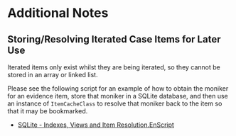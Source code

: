 # Additional Notes
## Storing/Resolving Iterated Case Items for Later Use 
Iterated items only exist whilst they are being iterated, so they cannot be stored in an array or linked list.

Please see the following script for an example of how to obtain the moniker for an evidence item, store that moniker in a SQLite database, and then use an instance of `ItemCacheClass` to resolve that moniker back to the item so that it may be bookmarked.

* [SQLite - Indexes, Views and Item Resolution.EnScript](https://github.com/sdckey/EnScript-Samples/blob/630d6a3e2a63988d39c922a2c303a0c2f97229d6/07%20-%20Working%20With%20SQLite%20Databases/SQLite%20-%20Indexes%2C%20Views%20and%20Item%20Resolution.EnScript)
